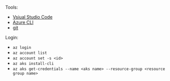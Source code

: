 
Tools:
- [Vsiual Studio Code](https://code.visualstudio.com/)
- [Azure CLI](https://docs.microsoft.com/en-us/cli/azure/install-azure-cli?view=azure-cli-latest)
- [git](https://git-scm.com/downloads)

Login:
- `az login`
- `az account list`
- `az account set -s <id>`
- `az aks install-cli`
- `az aks get-credentials --name <aks name> --resource-group <resource group name>`
